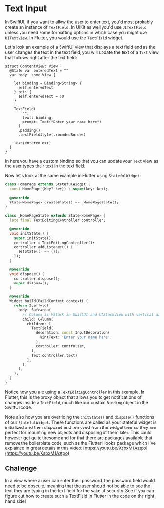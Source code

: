 # Text Input

In SwiftUI, if you want to allow the user to enter text, you'd most probably create an instance of `TextField`. In UIKit as well you'd use `UITextField` unless you need some formatting options in which case you might use `UITextView`. In Flutter, you would use the `TextField` widget.

Let's look an example of a SwiftUI view that displays a text field and as the user changes the text in the text field, you will update the text of a `Text` view that follows right after the text field:

```
struct ContentView: View {
  @State var enteredText = ""
  var body: some View {
    
    let binding = Binding<String> {
      self.enteredText
    } set: {
      self.enteredText = $0
    }
    
    TextField(
        "",
        text: binding,
        prompt: Text("Enter your name here")
      )
      .padding()
      .textFieldStyle(.roundedBorder)
      
    Text(enteredText)
  }
}
```

In here you have a custom binding so that you can update your `Text` view as the user types their text in the text field.

Now let's look at the same example in Flutter using `StatefulWidget`:

```dart
class HomePage extends StatefulWidget {
  const HomePage({Key? key}) : super(key: key);

  @override
  State<HomePage> createState() => _HomePageState();
}

class _HomePageState extends State<HomePage> {
  late final TextEditingController controller;

  @override
  void initState() {
    super.initState();
    controller = TextEditingController();
    controller.addListener(() {
      setState(() => {});
    });
  }

  @override
  void dispose() {
    controller.dispose();
    super.dispose();
  }

  @override
  Widget build(BuildContext context) {
    return Scaffold(
      body: SafeArea(
        // Column is VStack in SwiftUI and UIStackView with vertical axis in UIKit
        child: Column(
          children: [
            TextField(
              decoration: const InputDecoration(
                hintText: 'Enter your name here',
              ),
              controller: controller,
            ),
            Text(controller.text)
          ],
        ),
      ),
    );
  }
}
```

Notice how you are using a `TextEditingController` in this example. In Flutter, this is the proxy object that allows you to get notifications of changes inside a `TextField`, much like our custom `Binding` object in the SwiftUI code.

Note also how you are overriding the `initState()` and `dispose()` functions of our `StatefulWidget`. These functions are called as your stateful widget is initialized and then disposed and removed from the widget tree so they are perfect for mounting new objects and disposing of them later. This could however get quite tiresome and for that there are packages available that remove the boilerplate code, such as the Flutter Hooks package which I've explained in great details in this video: [https://youtu.be/XsbxM1Aztpo](https://youtu.be/XsbxM1Aztpo)

## Challenge

In a view where a user can enter their password, the password field would need to be obscure, meaning that the user should not be able to see the text they are typing in the text field for the sake of security. See if you can figure out how to create such a TextField in Flutter in the code on the right hand side!